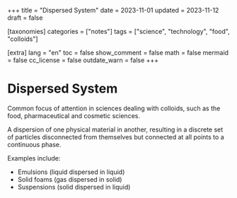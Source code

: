 +++
title = "Dispersed System"
date = 2023-11-01
updated = 2023-11-12
draft = false

[taxonomies]
categories = ["notes"]
tags = ["science", "technology", "food", "colloids"]

[extra]
lang = "en"
toc = false
show_comment = false
math = false
mermaid = false
cc_license = false
outdate_warn = false
+++

# Dispersed System

Common focus of attention in sciences dealing with
colloids, such as the food, pharmaceutical and
cosmetic sciences.

A dispersion of one physical material in another,
resulting in a discrete set of particles disconnected
from themselves but connected at all points to a 
continuous phase.

Examples include:

- Emulsions (liquid dispersed in liquid)
- Solid foams (gas dispersed in solid)
- Suspensions (solid dispersed in liquid)
